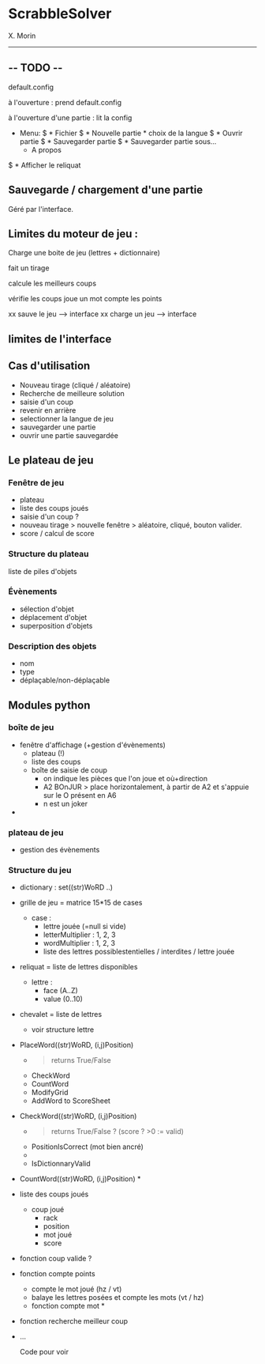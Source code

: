 # ScrabbleSolver
X. Morin
___


## -- TODO --


default.config

à l'ouverture : prend default.config

à l'ouverture d'une partie : lit la config


* Menu:
$	* Fichier
$		* Nouvelle partie
			* choix de la langue
$		* Ouvrir partie
$		* Sauvegarder partie
$		* Sauvegarder partie sous...
	* A propos

$ * Afficher le reliquat

## Sauvegarde / chargement d'une partie
Géré par l'interface.


## Limites du moteur de jeu :
Charge une boite de jeu (lettres + dictionnaire)

fait un tirage

calcule les meilleurs coups

vérifie les coups
joue un mot
compte les points

xx sauve le jeu --> interface
xx charge un jeu --> interface

## limites de l'interface

## Cas d'utilisation
* Nouveau tirage (cliqué / aléatoire)
* Recherche de meilleure solution
* saisie d'un coup
* revenir en arrière
* selectionner la langue de jeu
* sauvegarder une partie
* ouvrir une partie sauvegardée


## Le plateau de jeu
### Fenêtre de jeu
* plateau
* liste des coups joués
* saisie d'un coup ?
* nouveau tirage > nouvelle fenêtre > aléatoire, cliqué, bouton valider.
* score / calcul de score

### Structure du plateau
liste de piles d'objets

### Évènements
* sélection d'objet
* déplacement d'objet
* superposition d'objets

### Description des objets
* nom
* type
* déplaçable/non-déplaçable

## Modules python
### boîte de jeu
* fenêtre d'affichage (+gestion d'évènements)
    * plateau (!)
    * liste des coups
    * boîte de saisie de coup
        * on indique les pièces que l'on joue et où+direction
        * A2 BOnJUR > place horizontalement, à partir de A2 et s'appuie sur le O présent en A6
        * n est un joker
* 

### plateau de jeu
* gestion des évènements

### Structure du jeu




* dictionary : set((str)WoRD ..)




* grille de jeu = matrice 15*15 de cases
    * case :
        * lettre jouée (=null si vide)
        * letterMultiplier : 1, 2, 3
        * wordMultiplier : 1, 2, 3
        * liste des lettres possiblestentielles / interdites / lettre jouée

* reliquat = liste de lettres disponibles
    * lettre :
        * face (A..Z)
        * value (0..10)

* chevalet = liste de lettres 
    * voir structure lettre   

* PlaceWord((str)WoRD, (i,j)Position)
    * > returns True/False
    * CheckWord
    * CountWord
    * ModifyGrid
    * AddWord to ScoreSheet

* CheckWord((str)WoRD, (i,j)Position)
    * > returns True/False ? (score ? >0 := valid)  
    * PositionIsCorrect (mot bien ancré)
    * 
    * IsDictionnaryValid

* CountWord((str)WoRD, (i,j)Position)
    * 

* liste des coups joués
    * coup joué
        * rack
        * position
        * mot joué
        * score
 
* fonction coup valide ?
* fonction compte points
    * compte le mot joué (hz / vt)
    * balaye les lettres posées et compte les mots (vt / hz)
    * fonction compte mot
        * 
    
* fonction recherche meilleur coup
* ...



	Code pour voir


